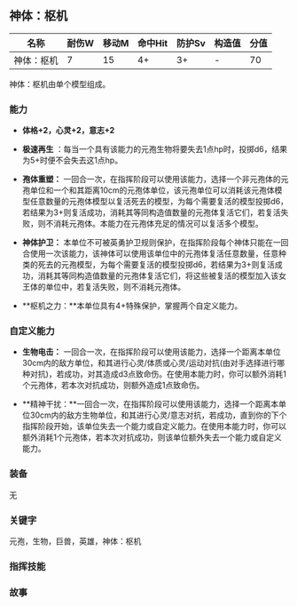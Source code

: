 ## 神体：枢机

| 名称       | 耐伤W | 移动M | 命中Hit | 防护Sv | 构造值 | 分值 |
| ---------- | ----- | ----- | ------- | ------ | ------ | ---- |
| 神体：枢机 | 7     | 15    | 4+      | 3+     | -      | 70   |

神体：枢机由单个模型组成。

### 能力

- **体格+2，心灵+2，意志+2**

- **极速再生** ：每当一个具有该能力的元孢生物将要失去1点hp时，投掷d6，结果为5+时便不会失去这1点hp。 

- **孢体重塑：** 一回合一次，在指挥阶段可以使用该能力，选择一个非元孢体的元孢单位和一个和其距离10cm的元孢体单位，该元孢单位可以消耗该元孢体模型任意数量的元孢体模型以复活死去的模型，为每个需要复活的模型投掷d6，若结果为3+则复活成功，消耗其等同构造值数量的元孢体复活它们，若复活失败，则不消耗元孢体。本能力在元孢体充足的情况可以复活多个模型。

- **神体护卫：** 本单位不可被英勇护卫规则保护，在指挥阶段每个神体只能在一回合使用一次该能力，该神体可以使用该单位中的元孢体复活任意数量，任意种类的死去的元孢模型，为每个需要复活的模型投掷d6，若结果为3+则复活成功，消耗其等同构造值数量的元孢体复活它们，将这些被复活的模型加入该女王体的单位中，若复活失败，则不消耗元孢体。

- **枢机之力：**本单位具有4+特殊保护，掌握两个自定义能力。

  

### 自定义能力

- **生物电击：** 一回合一次，在指挥阶段可以使用该能力，选择一个距离本单位30cm内的敌方单位，和其进行心灵/体质或心灵/运动对抗(由对手选择进行哪种对抗)，若成功，对其造成d3点致命伤。在使用本能力时，你可以额外消耗1个元孢体，若本次对抗成功，则额外造成1点致命伤。

- **精神干扰：**一回合一次，在指挥阶段可以使用该能力，选择一个距离本单位30cm内的敌方生物单位，和其进行心灵/意志对抗，若成功，直到你的下个指挥阶段开始，该单位失去一个能力或自定义能力。在使用本能力时，你可以额外消耗1个元孢体，若本次对抗成功，则该单位额外失去一个能力或自定义能力。


### 装备

无

### **关键字**

元孢，生物，巨兽，英雄，神体：枢机

### 指挥技能



### 故事



